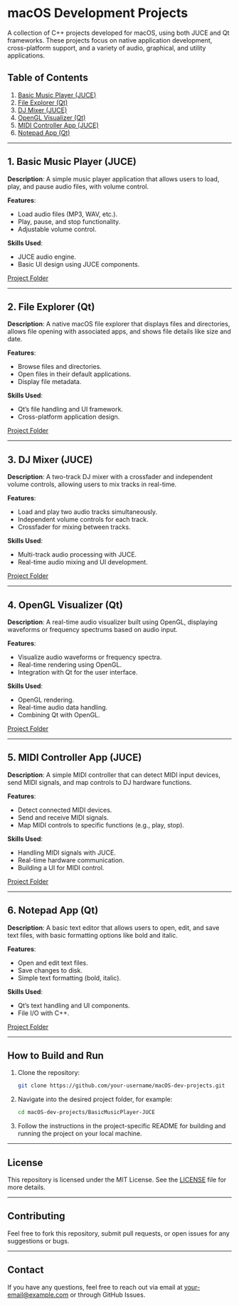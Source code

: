 # macOS Development Projects

A collection of C++ projects developed for macOS, using both JUCE and Qt frameworks. These projects focus on native application development, cross-platform support, and a variety of audio, graphical, and utility applications.

## Table of Contents
1. [Basic Music Player (JUCE)](#basic-music-player-juce)
2. [File Explorer (Qt)](#file-explorer-qt)
3. [DJ Mixer (JUCE)](#dj-mixer-juce)
4. [OpenGL Visualizer (Qt)](#opengl-visualizer-qt)
5. [MIDI Controller App (JUCE)](#midi-controller-app-juce)
6. [Notepad App (Qt)](#notepad-app-qt)

---

## 1. Basic Music Player (JUCE)
**Description**: A simple music player application that allows users to load, play, and pause audio files, with volume control.

**Features**:
- Load audio files (MP3, WAV, etc.).
- Play, pause, and stop functionality.
- Adjustable volume control.

**Skills Used**:
- JUCE audio engine.
- Basic UI design using JUCE components.

[Project Folder](./BasicMusicPlayer-JUCE/)

---

## 2. File Explorer (Qt)
**Description**: A native macOS file explorer that displays files and directories, allows file opening with associated apps, and shows file details like size and date.

**Features**:
- Browse files and directories.
- Open files in their default applications.
- Display file metadata.

**Skills Used**:
- Qt’s file handling and UI framework.
- Cross-platform application design.

[Project Folder](./FileExplorer-Qt/)

---

## 3. DJ Mixer (JUCE)
**Description**: A two-track DJ mixer with a crossfader and independent volume controls, allowing users to mix tracks in real-time.

**Features**:
- Load and play two audio tracks simultaneously.
- Independent volume controls for each track.
- Crossfader for mixing between tracks.

**Skills Used**:
- Multi-track audio processing with JUCE.
- Real-time audio mixing and UI development.

[Project Folder](./DJMixer-JUCE/)

---

## 4. OpenGL Visualizer (Qt)
**Description**: A real-time audio visualizer built using OpenGL, displaying waveforms or frequency spectrums based on audio input.

**Features**:
- Visualize audio waveforms or frequency spectra.
- Real-time rendering using OpenGL.
- Integration with Qt for the user interface.

**Skills Used**:
- OpenGL rendering.
- Real-time audio data handling.
- Combining Qt with OpenGL.

[Project Folder](./OpenGLVisualizer-Qt/)

---

## 5. MIDI Controller App (JUCE)
**Description**: A simple MIDI controller that can detect MIDI input devices, send MIDI signals, and map controls to DJ hardware functions.

**Features**:
- Detect connected MIDI devices.
- Send and receive MIDI signals.
- Map MIDI controls to specific functions (e.g., play, stop).

**Skills Used**:
- Handling MIDI signals with JUCE.
- Real-time hardware communication.
- Building a UI for MIDI control.

[Project Folder](./MIDIController-JUCE/)

---

## 6. Notepad App (Qt)
**Description**: A basic text editor that allows users to open, edit, and save text files, with basic formatting options like bold and italic.

**Features**:
- Open and edit text files.
- Save changes to disk.
- Simple text formatting (bold, italic).

**Skills Used**:
- Qt’s text handling and UI components.
- File I/O with C++.

[Project Folder](./NotepadApp-Qt/)

---

## How to Build and Run

1. Clone the repository:
    ```bash
    git clone https://github.com/your-username/macOS-dev-projects.git
    ```

2. Navigate into the desired project folder, for example:
    ```bash
    cd macOS-dev-projects/BasicMusicPlayer-JUCE
    ```

3. Follow the instructions in the project-specific README for building and running the project on your local machine.

---

## License
This repository is licensed under the MIT License. See the [LICENSE](./LICENSE) file for more details.

---

## Contributing
Feel free to fork this repository, submit pull requests, or open issues for any suggestions or bugs.

---

## Contact
If you have any questions, feel free to reach out via email at your-email@example.com or through GitHub Issues.
